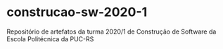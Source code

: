 # construcao-sw-2020-1
Repositório de artefatos da turma 2020/1 de Construção de Software da Escola Politécnica da PUC-RS

